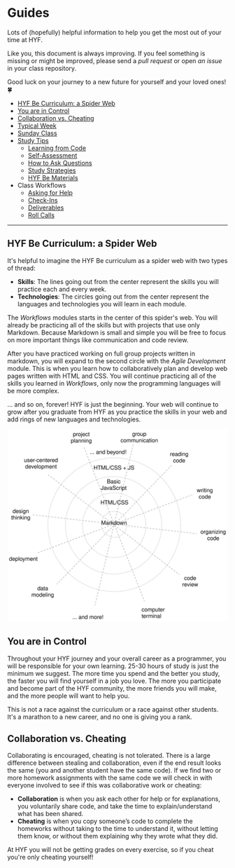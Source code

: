 # Guides

Lots of (hopefully) helpful information to help you get the most out of your
time at HYF.

Like you, this document is always improving. If you feel something is missing or
might be improved, please send a _pull request_ or open _an issue_ in your class
repository.

Good luck on your journey to a new future for yourself and your loved ones! 🍀

- [HYF Be Curriculum: a Spider Web](#hyf-be-curriculum-a-spider-web)
- [You are in Control](#you-are-in-control)
- [Collaboration vs. Cheating](#collaboration-vs-cheating)
- [Typical Week](./typical-week.md)
- [Sunday Class](./sunday-class.md)
- [Study Tips](./study-tips/README.md)
  - [Learning from Code](./study-tips/learning-from-code.md)
  - [Self-Assessment](./study-tips/self-assessment.md)
  - [How to Ask Questions](./study-tips/how-to-ask-questions.md)
  - [Study Strategies](./study-tips/study-strategies.md)
  - [HYF Be Materials](./study-tips/hyf-be-materials.md)
- Class Workflows
  - [Asking for Help](./class-workflows/askng-for-help.md)
  - [Check-Ins](./class-workflows/check-ins.md)
  - [Deliverables](./class-workflows/deliverables.md)
  - [Roll Calls](./class-workflows/roll-calls.md)

---

## HYF Be Curriculum: a Spider Web

It's helpful to imagine the HYF Be curriculum as a spider web with two types of
thread:

- **Skills**: The lines going out from the center represent the skills you will
  practice each and every week.
- **Technologies**: The circles going out from the center represent the
  languages and technologies you will learn in each module.

The _Workflows_ modules starts in the center of this spider's web. You will
already be practicing all of the skills but with projects that use only
Markdown. Because Markdown is small and simple you will be free to focus on more
important things like communication and code review.

After you have practiced working on full group projects written in markdown, you
will expand to the second circle with the _Agile Development_ module. This is
when you learn how to collaboratively plan and develop web pages written with
HTML and CSS. You will continue practicing all of the skills you learned in
_Workflows_, only now the programming languages will be more complex.

... and so on, forever! HYF is just the beginning. Your web will continue to
grow after you graduate from HYF as you practice the skills in your web and add
rings of new languages and technologies.

![Curriculum Spider Web](./assets/curriculum-spider-web.svg)

## You are in Control

Throughout your HYF journey and your overall career as a programmer, you will be
responsible for your own learning. 25-30 hours of study is just the minimum we
suggest. The more time you spend and the better you study, the faster you will
find yourself in a job you love. The more you participate and become part of the
HYF community, the more friends you will make, and the more people will want to
help you.

This is not a race against the curriculum or a race against other students. It's
a marathon to a new career, and no one is giving you a rank.

## Collaboration vs. Cheating

Collaborating is encouraged, cheating is not tolerated. There is a large
difference between stealing and collaboration, even if the end result looks the
same (you and another student have the same code). If we find two or more
homework assignments with the same code we will check in with everyone involved
to see if this was collaborative work or cheating:

- **Collaboration** is when you ask each other for help or for explanations, you
  voluntarily share code, and take the time to explain/understand what has been
  shared.
- **Cheating** is when you copy someone’s code to complete the homeworks without
  taking to the time to understand it, without letting them know, or without
  them explaining why they wrote what they did.

At HYF you will not be getting grades on every exercise, so if you cheat you're
only cheating yourself!
